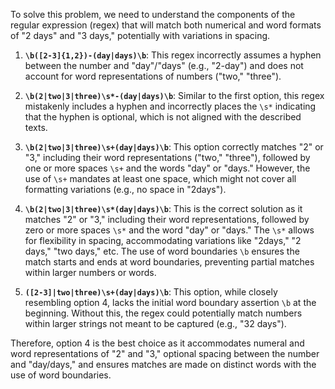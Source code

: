 To solve this problem, we need to understand the components of the regular expression (regex) that will match both numerical and word formats of "2 days" and "3 days," potentially with variations in spacing.

1. **`\b([2-3]{1,2})-(day|days)\b`**: This regex incorrectly assumes a hyphen between the number and "day"/"days" (e.g., "2-day") and does not account for word representations of numbers ("two," "three").

2. **`\b(2|two|3|three)\s*-(day|days)\b`**: Similar to the first option, this regex mistakenly includes a hyphen and incorrectly places the `\s*` indicating that the hyphen is optional, which is not aligned with the described texts.

3. **`\b(2|two|3|three)\s+(day|days)\b`**: This option correctly matches "2" or "3," including their word representations ("two," "three"), followed by one or more spaces `\s+` and the words "day" or "days." However, the use of `\s+` mandates at least one space, which might not cover all formatting variations (e.g., no space in "2days").

4. **`\b(2|two|3|three)\s*(day|days)\b`**: This is the correct solution as it matches "2" or "3," including their word representations, followed by zero or more spaces `\s*` and the word "day" or "days." The `\s*` allows for flexibility in spacing, accommodating variations like "2days," "2 days," "two days," etc. The use of word boundaries `\b` ensures the match starts and ends at word boundaries, preventing partial matches within larger numbers or words.

5. **`([2-3]|two|three)\s+(day|days)\b`**: This option, while closely resembling option 4, lacks the initial word boundary assertion `\b` at the beginning. Without this, the regex could potentially match numbers within larger strings not meant to be captured (e.g., "32 days").

Therefore, option 4 is the best choice as it accommodates numeral and word representations of "2" and "3," optional spacing between the number and "day/days," and ensures matches are made on distinct words with the use of word boundaries.